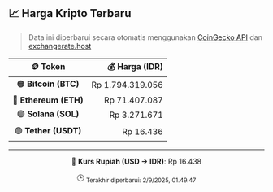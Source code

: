 

<!-- HARGA_KRIPTO -->
## 📈 Harga Kripto Terbaru

> Data ini diperbarui secara otomatis menggunakan [CoinGecko API](https://www.coingecko.com/) dan [exchangerate.host](https://exchangerate.host/)

<div align="center">

| 🪙 Token | 💰 Harga (IDR) |
|:------:|---------------:|
| 🟠 **Bitcoin (BTC)**   | Rp 1.794.319.056 |
| 🔵 **Ethereum (ETH)**  | Rp 71.407.087 |
| 🟣 **Solana (SOL)**    | Rp 3.271.671 |
| 🟢 **Tether (USDT)**   | Rp 16.436 |

---

💱 **Kurs Rupiah (USD → IDR)**: Rp 16.438

🕒 <sub>Terakhir diperbarui: 2/9/2025, 01.49.47</sub>

</div>
<!-- /HARGA_KRIPTO -->